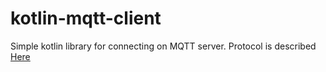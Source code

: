 # kotlin-mqtt-client
Simple kotlin library for connecting on MQTT server.
Protocol is described [Here](http://docs.oasis-open.org/mqtt/mqtt/v3.1.1/os/mqtt-v3.1.1-os.pdf)
